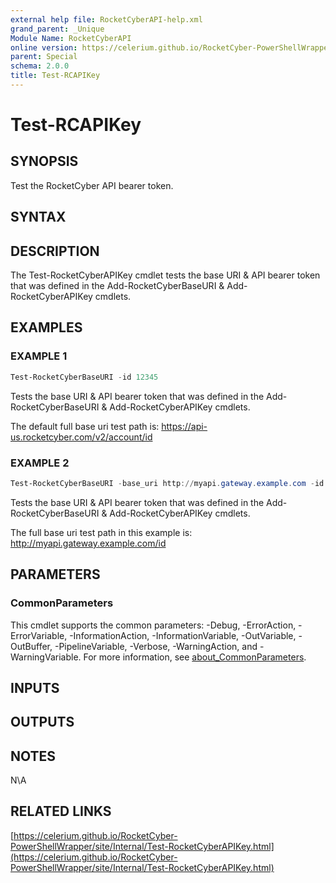 ```yaml
---
external help file: RocketCyberAPI-help.xml
grand_parent: _Unique
Module Name: RocketCyberAPI
online version: https://celerium.github.io/RocketCyber-PowerShellWrapper/site/_Unique/Test-RCAPIKey.html
parent: Special
schema: 2.0.0
title: Test-RCAPIKey
---
```


# Test-RCAPIKey

## SYNOPSIS
Test the RocketCyber API bearer token.

## SYNTAX

## DESCRIPTION
The Test-RocketCyberAPIKey cmdlet tests the base URI & API
bearer token that was defined in the
Add-RocketCyberBaseURI & Add-RocketCyberAPIKey cmdlets.

## EXAMPLES

### EXAMPLE 1
```powershell
Test-RocketCyberBaseURI -id 12345
```

Tests the base URI & API bearer token that was defined in the
Add-RocketCyberBaseURI & Add-RocketCyberAPIKey cmdlets.

The default full base uri test path is:
    https://api-us.rocketcyber.com/v2/account/id

### EXAMPLE 2
```powershell
Test-RocketCyberBaseURI -base_uri http://myapi.gateway.example.com -id 12345
```

Tests the base URI & API bearer token that was defined in the
Add-RocketCyberBaseURI & Add-RocketCyberAPIKey cmdlets.

The full base uri test path in this example is:
    http://myapi.gateway.example.com/id

## PARAMETERS

### CommonParameters
This cmdlet supports the common parameters: -Debug, -ErrorAction, -ErrorVariable, -InformationAction, -InformationVariable, -OutVariable, -OutBuffer, -PipelineVariable, -Verbose, -WarningAction, and -WarningVariable. For more information, see [about_CommonParameters](http://go.microsoft.com/fwlink/?LinkID=113216).

## INPUTS

## OUTPUTS

## NOTES
N\A

## RELATED LINKS

[https://celerium.github.io/RocketCyber-PowerShellWrapper/site/Internal/Test-RocketCyberAPIKey.html](https://celerium.github.io/RocketCyber-PowerShellWrapper/site/Internal/Test-RocketCyberAPIKey.html)

